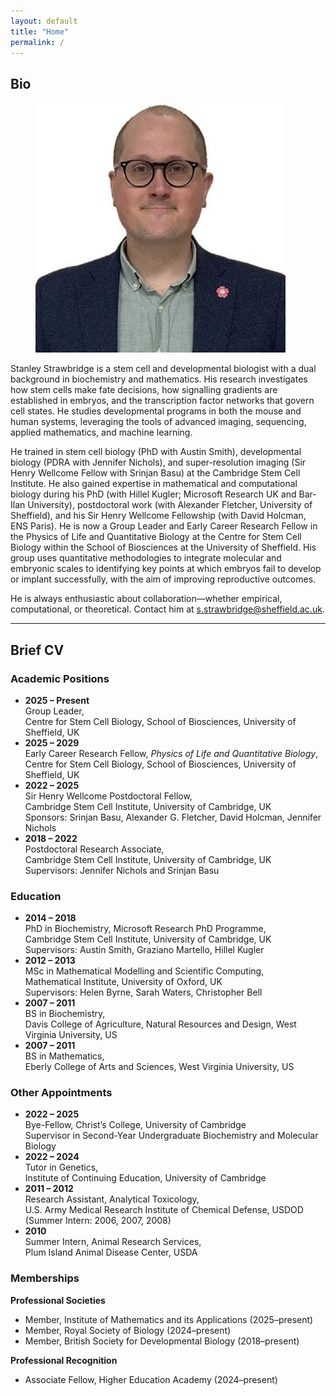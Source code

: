 ```yaml
---
layout: default
title: "Home"
permalink: /
---
```


## Bio

<figure> <img src="/assets/images/people/stanley_strawbridge.jpg" class="people-photo" /> </figure>

Stanley Strawbridge is a stem cell and developmental biologist with a dual background in biochemistry and mathematics.
His research investigates how stem cells make fate decisions, how signalling gradients are established in embryos, and the transcription factor networks that govern cell states.
He studies developmental programs in both the mouse and human systems, leveraging the tools of advanced imaging, sequencing, applied mathematics, and machine learning.

He trained in stem cell biology (PhD with Austin Smith), developmental biology (PDRA with Jennifer Nichols), and super-resolution imaging (Sir Henry Wellcome Fellow with Srinjan Basu) at the Cambridge Stem Cell Institute.
He also gained expertise in mathematical and computational biology during his PhD (with Hillel Kugler; Microsoft Research UK and Bar-Ilan University), postdoctoral work (with Alexander Fletcher, University of Sheffield), and his Sir Henry Wellcome Fellowship (with David Holcman, ENS Paris).
He is now a Group Leader and Early Career Research Fellow in the Physics of Life and Quantitative Biology at the Centre for Stem Cell Biology within the School of Biosciences at the University of Sheffield.
His group uses quantitative methodologies to integrate molecular and embryonic scales to identifying key points at which embryos fail to develop or implant successfully, with the aim of improving reproductive outcomes.

He is always enthusiastic about collaboration—whether empirical, computational, or theoretical.
Contact him at s.strawbridge@sheffield.ac.uk.

---

## Brief CV

### Academic Positions
- **2025 – Present**  
  Group Leader,  
  Centre for Stem Cell Biology, School of Biosciences, University of Sheffield, UK
- **2025 – 2029**  
  Early Career Research Fellow, *Physics of Life and Quantitative Biology*,  
  Centre for Stem Cell Biology, School of Biosciences, University of Sheffield, UK
- **2022 – 2025**  
  Sir Henry Wellcome Postdoctoral Fellow,  
  Cambridge Stem Cell Institute, University of Cambridge, UK  
  Sponsors: Srinjan Basu, Alexander G. Fletcher, David Holcman, Jennifer Nichols
- **2018 – 2022**  
  Postdoctoral Research Associate,  
  Cambridge Stem Cell Institute, University of Cambridge, UK  
  Supervisors: Jennifer Nichols and Srinjan Basu
  
### Education
- **2014 – 2018**  
  PhD in Biochemistry, Microsoft Research PhD Programme,  
  Cambridge Stem Cell Institute, University of Cambridge, UK  
  Supervisors: Austin Smith, Graziano Martello, Hillel Kugler
- **2012 – 2013**  
  MSc in Mathematical Modelling and Scientific Computing,  
  Mathematical Institute, University of Oxford, UK  
  Supervisors: Helen Byrne, Sarah Waters, Christopher Bell
- **2007 – 2011**  
  BS in Biochemistry,  
  Davis College of Agriculture, Natural Resources and Design, West Virginia University, US
- **2007 – 2011**  
  BS in Mathematics,  
  Eberly College of Arts and Sciences, West Virginia University, US

### Other Appointments
- **2022 – 2025**  
  Bye-Fellow, Christ’s College, University of Cambridge  
  Supervisor in Second-Year Undergraduate Biochemistry and Molecular Biology
- **2022 – 2024**  
  Tutor in Genetics,  
  Institute of Continuing Education, University of Cambridge
- **2011 – 2012**  
  Research Assistant, Analytical Toxicology,  
  U.S. Army Medical Research Institute of Chemical Defense, USDOD  
  (Summer Intern: 2006, 2007, 2008)
- **2010**  
  Summer Intern, Animal Research Services,  
  Plum Island Animal Disease Center, USDA

### Memberships
**Professional Societies**  
- Member, Institute of Mathematics and its Applications (2025–present)  
- Member, Royal Society of Biology (2024–present)  
- Member, British Society for Developmental Biology (2018–present)

**Professional Recognition**  
- Associate Fellow, Higher Education Academy (2024–present)